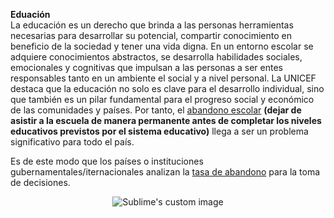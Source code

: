 **Eduación**  
La educación es un derecho que brinda a las personas herramientas necesarias para desarrollar su potencial, compartir conocimiento en beneficio de la sociedad y tener una vida digna. En un entorno escolar se adquiere conocimientos abstractos, se desarrolla habilidades sociales, emocionales y cognitivas que impulsan a las personas a ser entes responsables tanto en un ambiente el social y a nivel personal. La UNICEF destaca que la educación no solo es clave para el desarrollo individual, sino que también es un pilar fundamental para el progreso social y económico de las comunidades y países. Por tanto, el [abandono escolar](https://github.com/Mariuxi17/Proyecto_final/blob/ba70fce79e5a8c170f00faa98c3771b32d43a70d/2_Abandono_escolar.md) **(dejar de asistir a la escuela de manera permanente antes de completar los niveles educativos previstos por el sistema educativo)** llega a ser un problema significativo para todo el país. 

Es de este modo que los países o instituciones gubernamentales/iternacionales analizan la [tasa de abandono](https://github.com/Mariuxi17/Proyecto_final/blob/1303a11e702a4260c49f66c5e2862a155e7bf6bb/3_Tasa_de_abandono.md) para la toma de decisiones.

<p align="center">
  <img src="https://github.com/user-attachments/assets/343bfcf9-5963-4fed-88f2-cfb4caeca744?raw=true" alt="Sublime's custom image"/>
</p>
